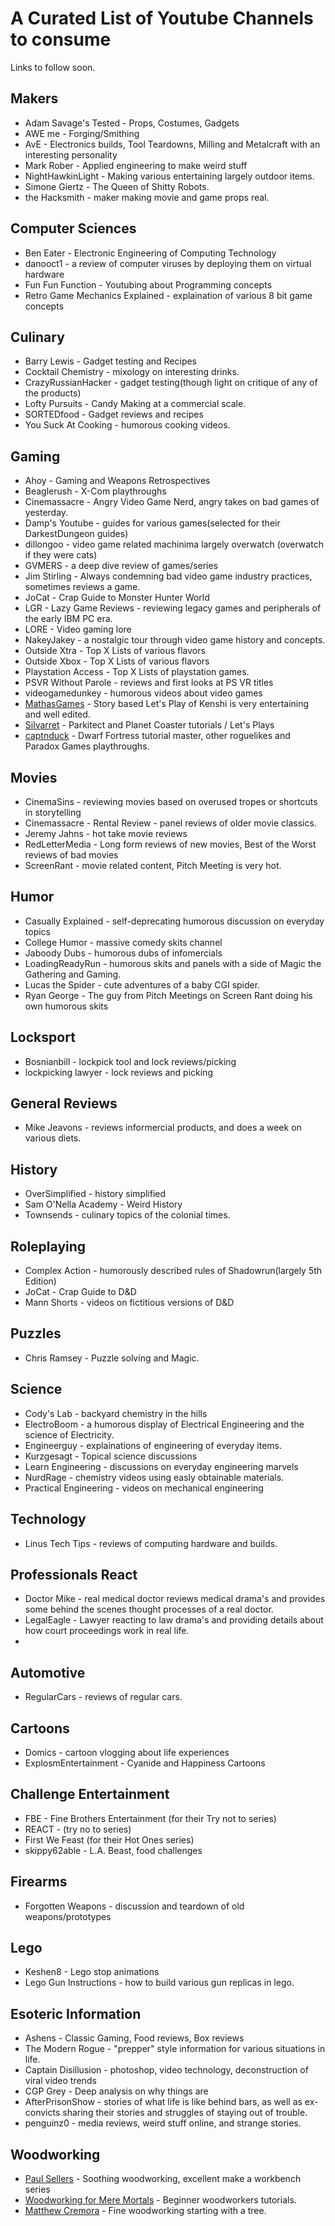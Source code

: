 # A Curated List of Youtube Channels to consume
Links to follow soon.

## Makers
* Adam Savage's Tested - Props, Costumes, Gadgets
* AWE me - Forging/Smithing
* AvE - Electronics builds, Tool Teardowns, Milling and Metalcraft with an interesting personality
* Mark Rober - Applied engineering to make weird stuff
* NightHawkinLight - Making various entertaining largely outdoor items.
* Simone Giertz - The Queen of Shitty Robots.
* the Hacksmith - maker making movie and game props real.

## Computer Sciences
* Ben Eater - Electronic Engineering of Computing Technology
* danooct1 - a review of computer viruses by deploying them on virtual hardware
* Fun Fun Function - Youtubing about Programming concepts
* Retro Game Mechanics Explained - explaination of various 8 bit game concepts

## Culinary
* Barry Lewis - Gadget testing and Recipes
* Cocktail Chemistry - mixology on interesting drinks.
* CrazyRussianHacker - gadget testing(though light on critique of any of the products)
* Lofty Pursuits - Candy Making at a commercial scale.
* SORTEDfood - Gadget reviews and recipes
* You Suck At Cooking - humorous cooking videos.

## Gaming
* Ahoy - Gaming and Weapons Retrospectives
* Beaglerush - X-Com playthroughs
* Cinemassacre - Angry Video Game Nerd, angry takes on bad games of yesterday.
* Damp's Youtube - guides for various games(selected for their DarkestDungeon guides)
* dillongoo - video game related machinima largely overwatch (overwatch if they were cats)
* GVMERS - a deep dive review of games/series
* Jim Stirling - Always condemning bad video game industry practices, sometimes reviews a game.
* JoCat - Crap Guide to Monster Hunter World
* LGR - Lazy Game Reviews - reviewing legacy games and peripherals of the early IBM PC era.
* LORE - Video gaming lore
* NakeyJakey - a nostalgic tour through video game history and concepts.
* Outside Xtra - Top X Lists of various flavors
* Outside Xbox - Top X Lists of various flavors
* Playstation Access - Top X Lists of playstation games.
* PSVR Without Parole - reviews and first looks at PS VR titles
* videogamedunkey - humorous videos about video games
* [MathasGames](https://www.youtube.com/channel/UCOHBVUV8aDg4tQiHnUqi_QA) - Story based Let's Play of Kenshi is very entertaining and well edited.
* [Silvarret](https://www.youtube.com/channel/UCkSWAX1wZBnWQyRHWn17W0w) - Parkitect and Planet Coaster tutorials / Let's Plays
* [captnduck](https://www.youtube.com/channel/UCssT8Jjw3htnpouaCh88N5Q) - Dwarf Fortress tutorial master, other roguelikes and Paradox Games playthroughs.

## Movies
* CinemaSins - reviewing movies based on overused tropes or shortcuts in storytelling
* Cinemassacre - Rental Review - panel reviews of older movie classics.
* Jeremy Jahns - hot take movie reviews
* RedLetterMedia - Long form reviews of new movies, Best of the Worst reviews of bad movies
* ScreenRant - movie related content, Pitch Meeting is very hot.

## Humor
* Casually Explained - self-deprecating humorous  discussion on everyday topics
* College Humor - massive comedy skits channel
* Jaboody Dubs - humorous dubs of infomercials
* LoadingReadyRun - humorous skits and panels with a side of Magic the Gathering and Gaming.
* Lucas the Spider - cute adventures of a baby CGI spider.
* Ryan George - The guy from Pitch Meetings on Screen Rant doing his own humorous skits

## Locksport
* Bosnianbill - lockpick tool and lock reviews/picking
* lockpicking lawyer - lock reviews and picking

## General Reviews
* Mike Jeavons - reviews informercial products, and does a week on various diets.

## History
* OverSimplified - history simplified
* Sam O'Nella Academy - Weird History
* Townsends - culinary topics of the colonial times.

## Roleplaying
* Complex Action - humorously described rules of Shadowrun(largely 5th Edition)
* JoCat - Crap Guide to D&D
* Mann Shorts - videos on fictitious versions of D&D

## Puzzles
* Chris Ramsey - Puzzle solving and Magic.

## Science
* Cody's Lab - backyard chemistry in the hills
* ElectroBoom - a humorous display of Electrical Engineering and the science of Electricity.
* Engineerguy - explainations of engineering of everyday items.
* Kurzgesagt - Topical science discussions
* Learn Engineering - discussions on everyday engineering marvels
* NurdRage - chemistry videos using easly obtainable materials.
* Practical Engineering - videos on mechanical engineering

## Technology
* Linus Tech Tips - reviews of computing hardware and builds.

## Professionals React
* Doctor Mike - real medical doctor reviews medical drama's and provides some behind the scenes thought processes of a real doctor.
* LegalEagle - Lawyer reacting to law drama's and providing details about how court proceedings work in real life.
* 

## Automotive 
* RegularCars - reviews of regular cars.

## Cartoons
* Domics - cartoon vlogging about life experiences
* ExplosmEntertainment - Cyanide and Happiness Cartoons


## Challenge Entertainment
* FBE - Fine Brothers Entertainment (for their Try not to series)
* REACT - (try no to series)
* First We Feast  (for their Hot Ones series)
* skippy62able - L.A. Beast, food challenges

## Firearms
* Forgotten Weapons - discussion and teardown of old weapons/prototypes


## Lego
* Keshen8 - Lego stop animations
* Lego Gun Instructions - how to build various gun replicas in lego.

## Esoteric Information
* Ashens - Classic Gaming, Food reviews, Box reviews
* The Modern Rogue - "prepper" style information for various situations in life.
* Captain Disillusion - photoshop, video technology, deconstruction of viral video trends
* CGP Grey - Deep analysis on why things are
* AfterPrisonShow - stories of what life is like behind bars, as well as ex-convicts sharing their stories and struggles of staying out of trouble.
* penguinz0 - media reviews, weird stuff online, and strange stories.

 ## Woodworking
 * [Paul Sellers](https://www.youtube.com/channel/UCc3EpWncNq5QL0QhwUNQb7w) - Soothing woodworking, excellent make a workbench series
 * [Woodworking for Mere Mortals](https://www.youtube.com/channel/UCBB7sYb14uBtk8UqSQYc9-w) - Beginner woodworkers tutorials.
 * [Matthew Cremora](https://www.youtube.com/channel/UCDpL0v-Ifie7u05lbfO3zJQ) - Fine woodworking starting with a tree.
 
